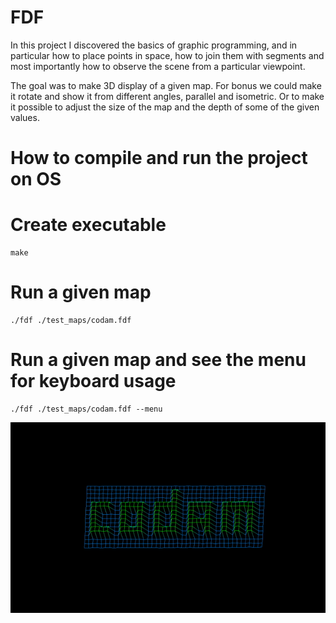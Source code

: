 # FDF

In this project I discovered the basics of graphic programming, and in particular how
to place points in space, how to join them with segments and most importantly how to
observe the scene from a particular viewpoint.

The goal was to make 3D display of a given map. For bonus we could make it rotate and show it from different angles, parallel and isometric. Or to make it possible to adjust the size of the map and the depth of some of the given values. 

# How to compile and run the project on OS

# Create executable
```
make
```

# Run a given map
```
./fdf ./test_maps/codam.fdf
```

# Run a given map and see the menu for keyboard usage
```
./fdf ./test_maps/codam.fdf --menu
```

![](.fdf.gif)

